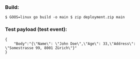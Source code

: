 ### Build:
```
$ GOOS=linux go build -o main $ zip deployment.zip main
````

### Test payload (test event):
```
{
    "Body":"{\"Name\": \"John Doe\",\"Age\": 33,\"Address\": \"Somestrasse 99, 8001 Zürich\"}"
}
````
